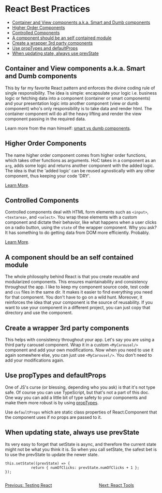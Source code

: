 # React Best Practices <!-- omit in toc -->
- [Container and View components a.k.a. Smart and Dumb components](#container-and-view-components-aka-smart-and-dumb-components)
- [Higher Order Components](#higher-order-components)
- [Controlled Components](#controlled-components)
- [A component should be an self contained module](#a-component-should-be-an-self-contained-module)
- [Create a wrapper 3rd party components](#create-a-wrapper-3rd-party-components)
- [Use propTypes and defaultProps](#use-proptypes-and-defaultprops)
- [When updating state, always use prevState](#when-updating-state-always-use-prevstate)

## Container and View components a.k.a. Smart and Dumb components
This by far my favorite React pattern and enforces the divine coding rule of single responsibility. The idea is simple: encapsulate your logic i.e. business logic or fetching data into a component (container or smart components) and your presentation logic into another component (view or dumb component) who's only responsibility is to take data and  render html. The container component will do all the heavy lifting and render the view component passing in the required data.

Learn more from the man himself: [smart vs dumb components](https://medium.com/@dan_abramov/smart-and-dumb-components-7ca2f9a7c7d0).

## Higher Order Components
The name higher order component comes from higher order functions, which takes other functions as arguments. HoC takes in a component as an `arg`, adds some logic and returns another component with the added logic. The idea is that the 'added logic' can be reused agnostically with any other component, thus keeping your code 'DRY'. 

[Learn More](https://reactjs.org/docs/higher-order-components.html).

## Controlled Components
Controlled components deal with HTML form elements such as `<input>`, `<textarea>`, and `<select>`. You wrap these elements with a custom component and dictate their behavior, like what happens when a user clicks on a radio button, using the `state` of the wrapper component. Why you ask? It has something to do getting data from DOM more efficiently. Probably. 

[Learn More](https://reactjs.org/docs/forms.html).

## A component should be an self contained module
The whole philosophy behind React is that you create reusable and modularized components. This ensures maintainability and consistency throughout the app. I like to keep my component source code, test code and `css` files in the same dir. It makes it easier to find everything you need for that component. You don't have to go on a wild hunt. Moreover, it reinforces the idea that your component is the source of reusability. If you want to use your component in a different project, you can just copy that directory and use the component.

## Create a wrapper 3rd party components
This helps with consistency throughout your app. Let's say you are using a third party carousel component. Wrap it in a custom `<MyCarousel/>` component and add your own modifications. Now when you need to use it again somewhere else, you can just use `<MyCarousel/>`. You don't need to add your modifications again. 

## Use propTypes and defaultProps
One of JS's curse (or blessing, depending who you ask) is that it's not type safe. Of course you can use TypeScript, but that's not a part of this doc. One way you can add a little bit of type safety to your components and make them more robust is by using [propTypes](https://reactjs.org/docs/typechecking-with-proptypes.html).

Use `defaultProps` which are static class properties of React.Component that the component uses if no props are passed to it.  

## When updating state, always use prevState
Its very easy to forget that setState is async, and therefore the current state might not be what you think it is. So when you call setState, the safest bet is to use the prevState to update the newer state.
```
this.setState((prevState) => {
            return { numOfClicks: prevState.numOfClicks + 1 };
});
```
<div style="display: flex; justify-content:space-between">
  <a href="./brush_up_testing_react.md"><p style="text-align: left;">Previous: Testing React</p>

  <a href="./brush_up_react_tools.md"><p style="text-align: right;">Next: React Tools</p></a>
</div>
